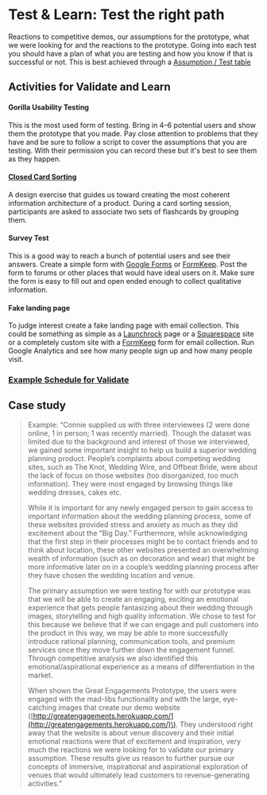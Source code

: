 # Test & Learn: Test the right path

Reactions to competitive demos, our assumptions for the prototype, what we were looking for and the reactions to the prototype. Going into each test you should have a plan of what you are testing and how you know if that is successful or not. This is best achieved through a [Assumption / Test table](../converge-choose-the-right-path/exercises/assumptions-test-board.md)

## Activities for Validate and Learn

#### Gorilla Usability Testing

This is the most used form of testing. Bring in 4–6 potential users and show them the prototype that you made. Pay close attention to problems that they have and be sure to follow a script to cover the assumptions that you are testing. With their permission you can record these but it's best to see them as they happen.

#### [Closed Card Sorting](../converge-choose-the-right-path/exercises/card-sorting.md)

A design exercise that guides us toward creating the most coherent information architecture of a product. During a card sorting session, participants are asked to associate two sets of flashcards by grouping them.

#### Survey Test

This is a good way to reach a bunch of potential users and see their answers. Create a simple form with [Google Forms](http://www.google.com/forms/about/) or [FormKeep](https://formkeep.com/). Post the form to forums or other places that would have ideal users on it. Make sure the form is easy to fill out and open ended enough to collect qualitative information.

#### Fake landing page

To judge interest create a fake landing page with email collection. This could be something as simple as a [Launchrock](http://launchrock.co/) page or a [Squarespace](http://www.squarespace.com/) site or a completely custom site with a [FormKeep](https://formkeep.com/) form for email collection. Run Google Analytics and see how many people sign up and how many people visit.

### [Example Schedule for Validate](https://github.com/messydesign/design-sprint/tree/b40dd9aa407c1feb52da507f04d2ea242f7d6063/6-Test/Schedule.md)

## Case study

> Example: “Connie supplied us with three interviewees \(2 were done online, 1 in person; 1 was recently married\). Though the dataset was limited due to the background and interest of those we interviewed, we gained some important insight to help us build a superior wedding planning product. People’s complaints about competing wedding sites, such as The Knot, Wedding Wire, and Offbeat Bride, were about the lack of focus on those websites \(too disorganized, too much information\). They were most engaged by browsing things like wedding dresses, cakes etc.
>
> While it is important for any newly engaged person to gain access to important information about the wedding planning process, some of these websites provided stress and anxiety as much as they did excitement about the “Big Day.” Furthermore, while acknowledging that the first step in their processes might be to contact friends and to think about location, these other websites presented an overwhelming wealth of information \(such as on decoration and wear\) that might be more informative later on in a couple’s wedding planning process after they have chosen the wedding location and venue.
>
> The primary assumption we were testing for with our prototype was that we will be able to create an engaging, exciting an emotional experience that gets people fantasizing about their wedding through images, storytelling and high quality information. We chose to test for this because we believe that if we can engage and pull customers into the product in this way, we may be able to more successfully introduce rational planning, communication tools, and premium services once they move further down the engagement funnel. Through competitive analysis we also identified this emotional/aspirational experience as a means of differentiation in the market.
>
> When shown the Great Engagements Prototype, the users were engaged with the mad-libs functionality and with the large, eye-catching images that create our demo website \([http://greatengagements.herokuapp.com/](http://greatengagements.herokuapp.com/)\). They understood right away that the website is about venue discovery and their initial emotional reactions were that of excitement and inspiration, very much the reactions we were looking for to validate our primary assumption. These results give us reason to further pursue our concepts of immersive, inspirational and aspirational exploration of venues that would ultimately lead customers to revenue-generating activities.”

